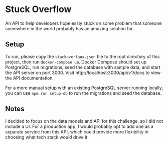 # Stuck Overflow

An API to help developers hopelessly stuck on some problem that someone somewhere in the world probably has an amazing solution for.

## Setup

To run, please copy the `stackoverfaux.json` file to the root directory of this project, then run `docker-compose up`. Docker Compose should set up PostgreSQL, run migrations, seed the database with sample data, and start the API server on port 3000. Visit http://localhost:3000/api/v1/docs to view the API documentation.

For a more manual setup with an existing PostgreSQL server running locally, you can use `npm run setup-db` to run the migrations and seed the database.

## Notes

I decided to focus on the data models and API for this challenge, so I did not include a UI. For a production app, I would probably opt to add one as a separate service from this API, which could provide more flexibility in choosing what tech stack would drive it.
